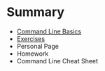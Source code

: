 # Summary

* [Command Line Basics](README.md)
* [Exercises](exercises.md)
* Personal Page
* Homework
* Command Line Cheat Sheet

